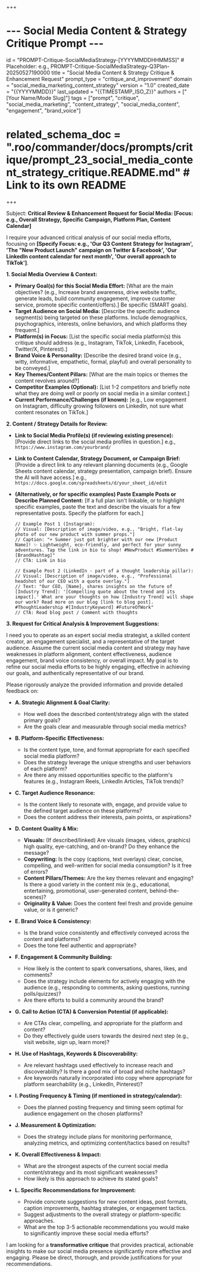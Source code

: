 +++
# --- Social Media Content & Strategy Critique Prompt ---
id = "PROMPT-Critique-SocialMediaStrategy-[YYYYMMDDHHMMSS]" # Placeholder: e.g., PROMPT-Critique-SocialMediaStrategy-Q3Plan-20250527190000
title = "Social Media Content & Strategy Critique & Enhancement Request"
prompt_type = "critique_and_improvement"
domain = "social_media_marketing_content_strategy"
version = "1.0"
created_date = "{{YYYYMMDD}}"
last_updated = "{{TIMESTAMP_ISO_Z}}"
authors = ["[Your Name/Mode Slug]"]
tags = ["prompt", "critique", "social_media_marketing", "content_strategy", "social_media_content", "engagement", "brand_voice"]
# related_schema_doc = ".roo/commander/docs/prompts/critique/prompt_23_social_media_content_strategy_critique.README.md" # Link to its own README
+++

Subject: **Critical Review & Enhancement Request for Social Media: [Focus: e.g., Overall Strategy, Specific Campaign, Platform Plan, Content Calendar]**

I require your advanced critical analysis of our social media efforts, focusing on **[Specify Focus: e.g., 'Our Q3 Content Strategy for Instagram', 'The "New Product Launch" campaign on Twitter & Facebook', 'Our LinkedIn content calendar for next month', 'Our overall approach to TikTok']**.

**1. Social Media Overview & Context:**
   *   **Primary Goal(s) for this Social Media Effort:** [What are the main objectives? (e.g., Increase brand awareness, drive website traffic, generate leads, build community engagement, improve customer service, promote specific content/offers).] Be specific (SMART goals).
   *   **Target Audience on Social Media:** [Describe the specific audience segment(s) being targeted on these platforms. Include demographics, psychographics, interests, online behaviors, and which platforms they frequent.]
   *   **Platform(s) in Focus:** [List the specific social media platform(s) this critique should address (e.g., Instagram, TikTok, LinkedIn, Facebook, Twitter/X, Pinterest).]
   *   **Brand Voice & Personality:** [Describe the desired brand voice (e.g., witty, informative, empathetic, formal, playful) and overall personality to be conveyed.]
   *   **Key Themes/Content Pillars:** [What are the main topics or themes the content revolves around?]
   *   **Competitor Examples (Optional):** [List 1-2 competitors and briefly note what they are doing well or poorly on social media in a similar context.]
   *   **Current Performance/Challenges (if known):** [e.g., Low engagement on Instagram, difficulty growing followers on LinkedIn, not sure what content resonates on TikTok.]

**2. Content / Strategy Details for Review:**

*   **Link to Social Media Profile(s) (if reviewing existing presence):**
    [Provide direct links to the social media profiles in question.]
    e.g., `https://www.instagram.com/yourbrand/`

*   **Link to Content Calendar, Strategy Document, or Campaign Brief:**
    [Provide a direct link to any relevant planning documents (e.g., Google Sheets content calendar, strategy presentation, campaign brief). Ensure the AI will have access.]
    e.g., `https://docs.google.com/spreadsheets/d/your_sheet_id/edit`

*   **(Alternatively, or for specific examples) Paste Example Posts or Describe Planned Content:**
    [If a full plan isn't linkable, or to highlight specific examples, paste the text and describe the visuals for a few representative posts. Specify the platform for each.]

    ```text
    // Example Post 1 (Instagram):
    // Visual: [Description of image/video, e.g., "Bright, flat-lay photo of our new product with summer props."]
    // Caption: "☀️ Summer just got brighter with our new [Product Name]! ✨ Lightweight, eco-friendly, and perfect for your sunny adventures. Tap the link in bio to shop! #NewProduct #SummerVibes #[BrandHashtag]"
    // CTA: Link in bio

    // Example Post 2 (LinkedIn - part of a thought leadership pillar):
    // Visual: [Description of image/video, e.g., "Professional headshot of our CEO with a quote overlay."]
    // Text: "Our CEO, [Name], shares insights on the future of [Industry Trend]: '[Compelling quote about the trend and its impact].' What are your thoughts on how [Industry Trend] will shape our work? Read more on our blog [link to blog post]. #ThoughtLeadership #[IndustryKeyword] #FutureOfWork"
    // CTA: Read blog post / Comment with thoughts
    ```

**3. Request for Critical Analysis & Improvement Suggestions:**

I need you to operate as an expert social media strategist, a skilled content creator, an engagement specialist, and a representative of the target audience. Assume the current social media content and strategy may have weaknesses in platform alignment, content effectiveness, audience engagement, brand voice consistency, or overall impact. My goal is to refine our social media efforts to be highly engaging, effective in achieving our goals, and authentically representative of our brand.

Please rigorously analyze the provided information and provide detailed feedback on:

*   **A. Strategic Alignment & Goal Clarity:**
    *   How well does the described content/strategy align with the stated primary goals?
    *   Are the goals clear and measurable through social media metrics?

*   **B. Platform-Specific Effectiveness:**
    *   Is the content type, tone, and format appropriate for each specified social media platform?
    *   Does the strategy leverage the unique strengths and user behaviors of each platform?
    *   Are there any missed opportunities specific to the platform's features (e.g., Instagram Reels, LinkedIn Articles, TikTok trends)?

*   **C. Target Audience Resonance:**
    *   Is the content likely to resonate with, engage, and provide value to the defined target audience on these platforms?
    *   Does the content address their interests, pain points, or aspirations?

*   **D. Content Quality & Mix:**
    *   **Visuals:** (If described/linked) Are visuals (images, videos, graphics) high quality, eye-catching, and on-brand? Do they enhance the message?
    *   **Copywriting:** Is the copy (captions, text overlays) clear, concise, compelling, and well-written for social media consumption? Is it free of errors?
    *   **Content Pillars/Themes:** Are the key themes relevant and engaging? Is there a good variety in the content mix (e.g., educational, entertaining, promotional, user-generated content, behind-the-scenes)?
    *   **Originality & Value:** Does the content feel fresh and provide genuine value, or is it generic?

*   **E. Brand Voice & Consistency:**
    *   Is the brand voice consistently and effectively conveyed across the content and platforms?
    *   Does the tone feel authentic and appropriate?

*   **F. Engagement & Community Building:**
    *   How likely is the content to spark conversations, shares, likes, and comments?
    *   Does the strategy include elements for actively engaging with the audience (e.g., responding to comments, asking questions, running polls/quizzes)?
    *   Are there efforts to build a community around the brand?

*   **G. Call to Action (CTA) & Conversion Potential (if applicable):**
    *   Are CTAs clear, compelling, and appropriate for the platform and content?
    *   Do they effectively guide users towards the desired next step (e.g., visit website, sign up, learn more)?

*   **H. Use of Hashtags, Keywords & Discoverability:**
    *   Are relevant hashtags used effectively to increase reach and discoverability? Is there a good mix of broad and niche hashtags?
    *   Are keywords naturally incorporated into copy where appropriate for platform searchability (e.g., LinkedIn, Pinterest)?

*   **I. Posting Frequency & Timing (if mentioned in strategy/calendar):**
    *   Does the planned posting frequency and timing seem optimal for audience engagement on the chosen platforms?

*   **J. Measurement & Optimization:**
    *   Does the strategy include plans for monitoring performance, analyzing metrics, and optimizing content/tactics based on results?

*   **K. Overall Effectiveness & Impact:**
    *   What are the strongest aspects of the current social media content/strategy and its most significant weaknesses?
    *   How likely is this approach to achieve its stated goals?

*   **L. Specific Recommendations for Improvement:**
    *   Provide concrete suggestions for new content ideas, post formats, caption improvements, hashtag strategies, or engagement tactics.
    *   Suggest adjustments to the overall strategy or platform-specific approaches.
    *   What are the top 3-5 actionable recommendations you would make to significantly improve these social media efforts?

I am looking for a **transformative critique** that provides practical, actionable insights to make our social media presence significantly more effective and engaging. Please be direct, thorough, and provide justifications for your recommendations.